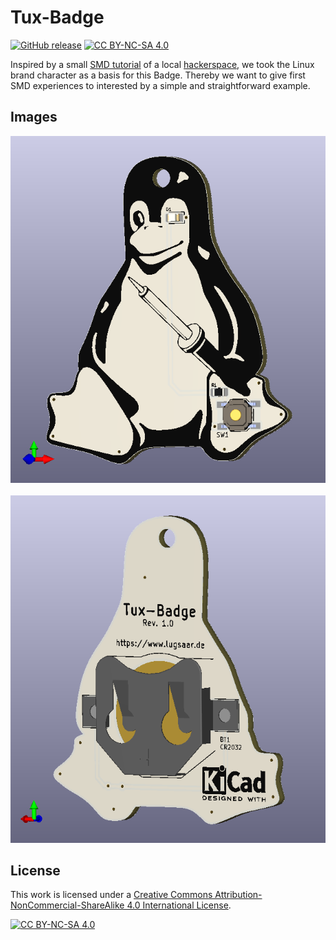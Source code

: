 # Tux-Badge

[![GitHub release](https://img.shields.io/github/release/lugsaar/Tux-Badge.svg)](https://GitHub.com/lugsaar/Tux-Badge/releases/) [![CC BY-NC-SA 4.0][cc-by-nc-sa-shield]][cc-by-nc-sa]

Inspired by a small [SMD tutorial](https://git.hacksaar.de/makeit/smdtutorial) of a local [hackerspace](https://www.hacksaar.de/), we took the Linux brand character as a basis for this Badge. Thereby we want to give first SMD experiences to interested by a simple and straightforward example.

## Images 

![front](/Images/tux_badge_top.png)
<br>
<br>
![front](/Images/tux_badge_bottom.png)

## License 

This work is licensed under a
[Creative Commons Attribution-NonCommercial-ShareAlike 4.0 International License][cc-by-nc-sa].

[![CC BY-NC-SA 4.0][cc-by-nc-sa-image]][cc-by-nc-sa]

[cc-by-nc-sa]: http://creativecommons.org/licenses/by-nc-sa/4.0/
[cc-by-nc-sa-image]: https://licensebuttons.net/l/by-nc-sa/4.0/88x31.png
[cc-by-nc-sa-shield]: https://img.shields.io/badge/License-CC%20BY--NC--SA%204.0-lightgrey.svg

